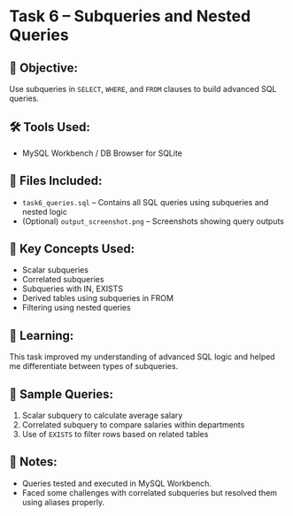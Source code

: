 # Task 6 – Subqueries and Nested Queries

## 🎯 Objective:
Use subqueries in `SELECT`, `WHERE`, and `FROM` clauses to build advanced SQL queries.

## 🛠 Tools Used:
- MySQL Workbench / DB Browser for SQLite

## 📁 Files Included:
- `task6_queries.sql` – Contains all SQL queries using subqueries and nested logic
- (Optional) `output_screenshot.png` – Screenshots showing query outputs

## 🔑 Key Concepts Used:
- Scalar subqueries
- Correlated subqueries
- Subqueries with IN, EXISTS
- Derived tables using subqueries in FROM
- Filtering using nested queries

## 🧠 Learning:
This task improved my understanding of advanced SQL logic and helped me differentiate between types of subqueries.

## 🧩 Sample Queries:
1. Scalar subquery to calculate average salary
2. Correlated subquery to compare salaries within departments
3. Use of `EXISTS` to filter rows based on related tables

## 📝 Notes:
- Queries tested and executed in MySQL Workbench.
- Faced some challenges with correlated subqueries but resolved them using aliases properly.


